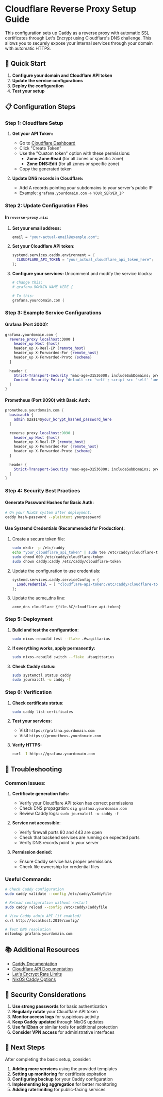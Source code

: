 # Cloudflare Reverse Proxy Setup Guide

This configuration sets up Caddy as a reverse proxy with automatic SSL certificates through Let's Encrypt using Cloudflare's DNS challenge. This allows you to securely expose your internal services through your domain with automatic HTTPS.

## 🚀 Quick Start

1. **Configure your domain and Cloudflare API token**
2. **Update the service configurations**
3. **Deploy the configuration**
4. **Test your setup**

## 📋 Configuration Steps

### Step 1: Cloudflare Setup

1. **Get your API Token:**
   - Go to [Cloudflare Dashboard](https://dash.cloudflare.com/profile/api-tokens)
   - Click "Create Token"
   - Use the "Custom token" option with these permissions:
     - **Zone:Zone:Read** (for all zones or specific zone)
     - **Zone:DNS:Edit** (for all zones or specific zone)
   - Copy the generated token

2. **Update DNS records in Cloudflare:**
   - Add A records pointing your subdomains to your server's public IP
   - Example: `grafana.yourdomain.com` → `YOUR_SERVER_IP`

### Step 2: Update Configuration Files

#### In `reverse-proxy.nix`:

1. **Set your email address:**
   ```nix
   email = "your-actual-email@example.com";
   ```

2. **Set your Cloudflare API token:**
   ```nix
   systemd.services.caddy.environment = {
     CLOUDFLARE_API_TOKEN = "your_actual_cloudflare_api_token_here";
   };
   ```

3. **Configure your services:**
   Uncomment and modify the service blocks:
   ```nix
   # Change this:
   # grafana.DOMAIN_NAME_HERE {
   
   # To this:
   grafana.yourdomain.com {
   ```

### Step 3: Example Service Configurations

#### Grafana (Port 3000):
```nix
grafana.yourdomain.com {
  reverse_proxy localhost:3000 {
    header_up Host {host}
    header_up X-Real-IP {remote_host}
    header_up X-Forwarded-For {remote_host}
    header_up X-Forwarded-Proto {scheme}
  }
  
  header {
    Strict-Transport-Security "max-age=31536000; includeSubDomains; preload"
    Content-Security-Policy "default-src 'self'; script-src 'self' 'unsafe-eval' 'unsafe-inline'; style-src 'self' 'unsafe-inline'; img-src 'self' data: https:; font-src 'self'; connect-src 'self' ws: wss:;"
  }
}
```

#### Prometheus (Port 9090) with Basic Auth:
```nix
prometheus.yourdomain.com {
  basicauth {
    admin $2a$14$your_bcrypt_hashed_password_here
  }
  
  reverse_proxy localhost:9090 {
    header_up Host {host}
    header_up X-Real-IP {remote_host}
    header_up X-Forwarded-For {remote_host}
    header_up X-Forwarded-Proto {scheme}
  }
  
  header {
    Strict-Transport-Security "max-age=31536000; includeSubDomains; preload"
  }
}
```

### Step 4: Security Best Practices

#### Generate Password Hashes for Basic Auth:
```bash
# On your NixOS system after deployment:
caddy hash-password --plaintext yourpassword
```

#### Use Systemd Credentials (Recommended for Production):
1. Create a secure token file:
   ```bash
   sudo mkdir -p /etc/caddy
   echo "your_cloudflare_api_token" | sudo tee /etc/caddy/cloudflare-token
   sudo chmod 600 /etc/caddy/cloudflare-token
   sudo chown caddy:caddy /etc/caddy/cloudflare-token
   ```

2. Update the configuration to use credentials:
   ```nix
   systemd.services.caddy.serviceConfig = {
     LoadCredential = [ "cloudflare-api-token:/etc/caddy/cloudflare-token" ];
   };
   ```

3. Update the acme_dns line:
   ```
   acme_dns cloudflare {file.%C/cloudflare-api-token}
   ```

### Step 5: Deployment

1. **Build and test the configuration:**
   ```bash
   sudo nixos-rebuild test --flake .#sagittarius
   ```

2. **If everything works, apply permanently:**
   ```bash
   sudo nixos-rebuild switch --flake .#sagittarius
   ```

3. **Check Caddy status:**
   ```bash
   sudo systemctl status caddy
   sudo journalctl -u caddy -f
   ```

### Step 6: Verification

1. **Check certificate status:**
   ```bash
   sudo caddy list-certificates
   ```

2. **Test your services:**
   - Visit `https://grafana.yourdomain.com`
   - Visit `https://prometheus.yourdomain.com`

3. **Verify HTTPS:**
   ```bash
   curl -I https://grafana.yourdomain.com
   ```

## 🔧 Troubleshooting

### Common Issues:

1. **Certificate generation fails:**
   - Verify your Cloudflare API token has correct permissions
   - Check DNS propagation: `dig grafana.yourdomain.com`
   - Review Caddy logs: `sudo journalctl -u caddy -f`

2. **Service not accessible:**
   - Verify firewall ports 80 and 443 are open
   - Check that backend services are running on expected ports
   - Verify DNS records point to your server

3. **Permission denied:**
   - Ensure Caddy service has proper permissions
   - Check file ownership for credential files

### Useful Commands:

```bash
# Check Caddy configuration
sudo caddy validate --config /etc/caddy/Caddyfile

# Reload configuration without restart
sudo caddy reload --config /etc/caddy/Caddyfile

# View Caddy admin API (if enabled)
curl http://localhost:2019/config/

# Test DNS resolution
nslookup grafana.yourdomain.com
```

## 📚 Additional Resources

- [Caddy Documentation](https://caddyserver.com/docs/)
- [Cloudflare API Documentation](https://developers.cloudflare.com/api/)
- [Let's Encrypt Rate Limits](https://letsencrypt.org/docs/rate-limits/)
- [NixOS Caddy Options](https://search.nixos.org/options?query=services.caddy)

## 🔐 Security Considerations

1. **Use strong passwords** for basic authentication
2. **Regularly rotate** your Cloudflare API token
3. **Monitor access logs** for suspicious activity
4. **Keep Caddy updated** through NixOS updates
5. **Use fail2ban** or similar tools for additional protection
6. **Consider VPN access** for administrative interfaces

## 🎯 Next Steps

After completing the basic setup, consider:

1. **Adding more services** using the provided templates
2. **Setting up monitoring** for certificate expiration
3. **Configuring backup** for your Caddy configuration
4. **Implementing log aggregation** for better monitoring
5. **Adding rate limiting** for public-facing services